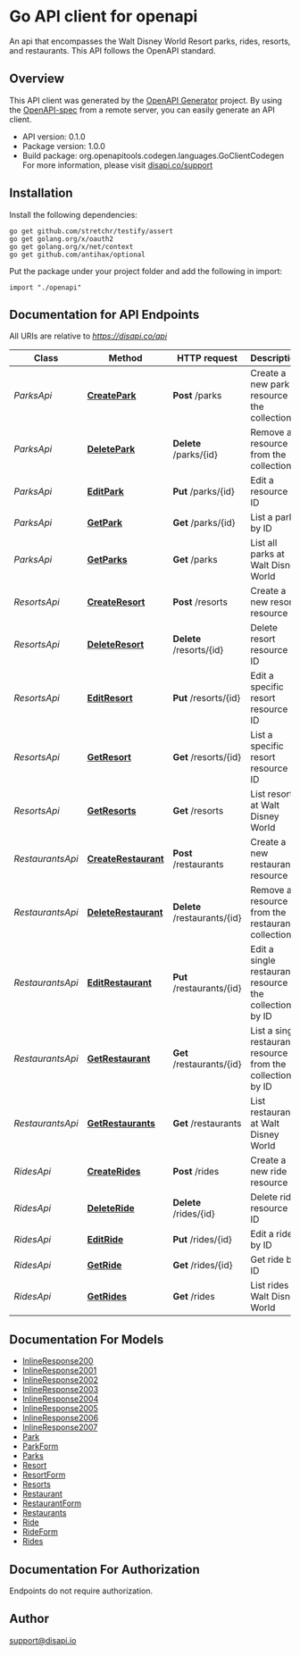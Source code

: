 # Go API client for openapi

An api that encompasses the Walt Disney World Resort parks, rides, resorts, and restaurants. This API follows the OpenAPI standard.

## Overview
This API client was generated by the [OpenAPI Generator](https://openapi-generator.tech) project.  By using the [OpenAPI-spec](https://www.openapis.org/) from a remote server, you can easily generate an API client.

- API version: 0.1.0
- Package version: 1.0.0
- Build package: org.openapitools.codegen.languages.GoClientCodegen
For more information, please visit [disapi.co/support](disapi.co/support)

## Installation

Install the following dependencies:
```
go get github.com/stretchr/testify/assert
go get golang.org/x/oauth2
go get golang.org/x/net/context
go get github.com/antihax/optional
```

Put the package under your project folder and add the following in import:
```golang
import "./openapi"
```

## Documentation for API Endpoints

All URIs are relative to *https://disapi.co/api*

Class | Method | HTTP request | Description
------------ | ------------- | ------------- | -------------
*ParksApi* | [**CreatePark**](docs/ParksApi.md#createpark) | **Post** /parks | Create a new park resource in the collection
*ParksApi* | [**DeletePark**](docs/ParksApi.md#deletepark) | **Delete** /parks/{id} | Remove a resource from the collection
*ParksApi* | [**EditPark**](docs/ParksApi.md#editpark) | **Put** /parks/{id} | Edit a resource by ID
*ParksApi* | [**GetPark**](docs/ParksApi.md#getpark) | **Get** /parks/{id} | List a park by ID
*ParksApi* | [**GetParks**](docs/ParksApi.md#getparks) | **Get** /parks | List all parks at Walt Disney World
*ResortsApi* | [**CreateResort**](docs/ResortsApi.md#createresort) | **Post** /resorts | Create a new resort resource
*ResortsApi* | [**DeleteResort**](docs/ResortsApi.md#deleteresort) | **Delete** /resorts/{id} | Delete resort resource by ID
*ResortsApi* | [**EditResort**](docs/ResortsApi.md#editresort) | **Put** /resorts/{id} | Edit a specific resort resource by ID
*ResortsApi* | [**GetResort**](docs/ResortsApi.md#getresort) | **Get** /resorts/{id} | List a specific resort resource by ID
*ResortsApi* | [**GetResorts**](docs/ResortsApi.md#getresorts) | **Get** /resorts | List resorts at Walt Disney World
*RestaurantsApi* | [**CreateRestaurant**](docs/RestaurantsApi.md#createrestaurant) | **Post** /restaurants | Create a new restaurant resource
*RestaurantsApi* | [**DeleteRestaurant**](docs/RestaurantsApi.md#deleterestaurant) | **Delete** /restaurants/{id} | Remove a resource from the restaurants collection
*RestaurantsApi* | [**EditRestaurant**](docs/RestaurantsApi.md#editrestaurant) | **Put** /restaurants/{id} | Edit a single restaurant resource in the collection by ID
*RestaurantsApi* | [**GetRestaurant**](docs/RestaurantsApi.md#getrestaurant) | **Get** /restaurants/{id} | List a single restaurant resource from the collection by ID
*RestaurantsApi* | [**GetRestaurants**](docs/RestaurantsApi.md#getrestaurants) | **Get** /restaurants | List restaurants at Walt Disney World
*RidesApi* | [**CreateRides**](docs/RidesApi.md#createrides) | **Post** /rides | Create a new ride resource
*RidesApi* | [**DeleteRide**](docs/RidesApi.md#deleteride) | **Delete** /rides/{id} | Delete ride resource by ID
*RidesApi* | [**EditRide**](docs/RidesApi.md#editride) | **Put** /rides/{id} | Edit a ride by ID
*RidesApi* | [**GetRide**](docs/RidesApi.md#getride) | **Get** /rides/{id} | Get ride by ID
*RidesApi* | [**GetRides**](docs/RidesApi.md#getrides) | **Get** /rides | List rides at Walt Disney World


## Documentation For Models

 - [InlineResponse200](docs/InlineResponse200.md)
 - [InlineResponse2001](docs/InlineResponse2001.md)
 - [InlineResponse2002](docs/InlineResponse2002.md)
 - [InlineResponse2003](docs/InlineResponse2003.md)
 - [InlineResponse2004](docs/InlineResponse2004.md)
 - [InlineResponse2005](docs/InlineResponse2005.md)
 - [InlineResponse2006](docs/InlineResponse2006.md)
 - [InlineResponse2007](docs/InlineResponse2007.md)
 - [Park](docs/Park.md)
 - [ParkForm](docs/ParkForm.md)
 - [Parks](docs/Parks.md)
 - [Resort](docs/Resort.md)
 - [ResortForm](docs/ResortForm.md)
 - [Resorts](docs/Resorts.md)
 - [Restaurant](docs/Restaurant.md)
 - [RestaurantForm](docs/RestaurantForm.md)
 - [Restaurants](docs/Restaurants.md)
 - [Ride](docs/Ride.md)
 - [RideForm](docs/RideForm.md)
 - [Rides](docs/Rides.md)


## Documentation For Authorization
 Endpoints do not require authorization.


## Author

support@disapi.io

